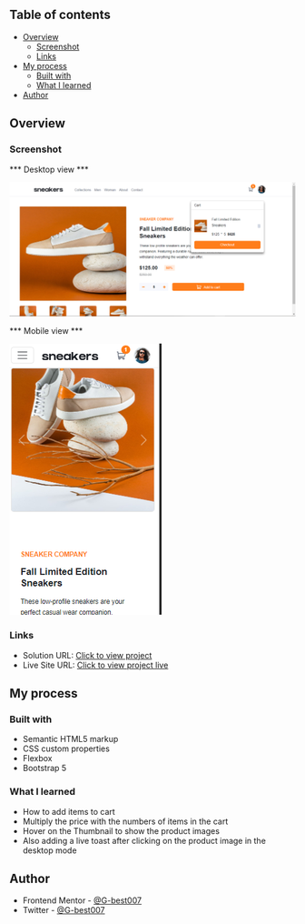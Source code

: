 
## Table of contents

- [Overview](#overview)
  - [Screenshot](#screenshot)
  - [Links](#links)
- [My process](#my-process)
  - [Built with](#built-with)
  - [What I learned](#what-i-learned)
- [Author](#author)



## Overview


### Screenshot

*** Desktop view ***

![](./desktopImage.png)

*** Mobile view ***

![](./Mob.png)


### Links

- Solution URL: [Click to view project](https://github.com/G-best007/E-commerce-Product-Page)
- Live Site URL: [Click to view project live](https://g-best007.github.io/E-commerce-Product-Page/)

## My process

### Built with

- Semantic HTML5 markup
- CSS custom properties
- Flexbox
- Bootstrap 5


### What I learned

- How to add items to cart
- Multiply the price with the numbers of items in the cart
- Hover on the Thumbnail to show the product images
- Also adding a live toast after clicking on the product image in the desktop mode


## Author

- Frontend Mentor - [@G-best007](https://www.frontendmentor.io/profile/G-best007)
- Twitter - [@G-best007](https://www.twitter.com/g_best007)


